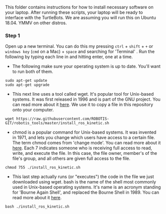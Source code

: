 This folder contains instructions for how to install necessary software on your laptop. After running these scripts, your laptop will be ready to interface with the TurtleBots. We are assuming you will run this on Ubuntu 18.04. YMMV on other distros.

### Step 1
Open up a new terminal. You can do this my pressing `ctrl` + `shift` + `+` or `windows key` (`cmd` on a Mac) + `space` and searching for 'Terminal' . Run the following by typing each line in and hitting enter, one at a time.

* The following make sure your operating system is up to date. You'll want to run both of them.

```
sudo apt-get update
sudo apt-get upgrade
```

* This next line uses a tool called wget. It's popular tool for Unix-based systems. It was first released in 1996 and is part of the GNU project. You can read more about it [here](https://en.wikipedia.org/wiki/Wget). We use it to copy a file in this repository onto your computer.
```
wget https://raw.githubusercontent.com/ROBOTIS-GIT/robotis_tools/master/install_ros_kinetic.sh
```

* chmod is a popular command for Unix-based systems. It was invented in 1971, and lets you change which users have access to a certain file. The term chmod comes from 'change mode'. You can read more about it [here](https://en.wikipedia.org/wiki/Chmod). Each 7 indicates someone who is receiving full access to read, write, and execute the file. In this case, the file owner, member's of the file's group, and all others are given full access to the file.
```
chmod 755 ./install_ros_kinetic.sh
```

* This last step actually runs (or "executes") the code in the file we just downloaded using wget. bash is the name of the shell most commonly used in Unix-based operating systems. It's name is an acronym standing for 'Bourne Again Shell', and replaced the Bourne Shell in 1989. You can read more about it [here](https://en.wikipedia.org/wiki/Bash_(Unix_shell)).
```
bash ./install_ros_kinetic.sh
```

